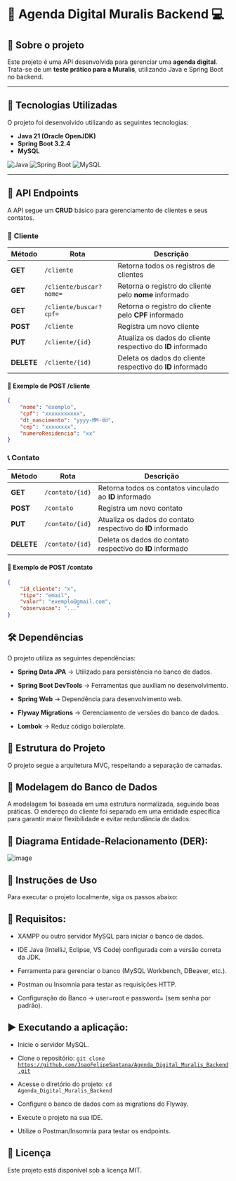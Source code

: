 # 📅 Agenda Digital Muralis Backend 💻

## 📖 Sobre o projeto  
Este projeto é uma API desenvolvida para gerenciar uma **agenda digital**. Trata-se de um **teste prático para a Muralis**, utilizando Java e Spring Boot no backend.  

---

## 🚀 Tecnologias Utilizadas  
O projeto foi desenvolvido utilizando as seguintes tecnologias:  

- **Java 21 (Oracle OpenJDK)**  
- **Spring Boot 3.2.4**  
- **MySQL**  

![Java](https://img.shields.io/badge/java-%23ED8B00.svg?style=for-the-badge&logo=openjdk&logoColor=white)
![Spring Boot](https://img.shields.io/badge/springboot-%236DB33F.svg?style=for-the-badge&logo=spring&logoColor=white)
![MySQL](https://img.shields.io/badge/mysql-4479A1.svg?style=for-the-badge&logo=mysql&logoColor=white)  

---

## 📍 API Endpoints  
A API segue um **CRUD** básico para gerenciamento de clientes e seus contatos.  

### 🧑 **Cliente**  
| Método | Rota | Descrição |  
|--------|------|-----------|  
| **GET** | `/cliente` | Retorna todos os registros de clientes |  
| **GET** | `/cliente/buscar?nome=` | Retorna o registro do cliente pelo **nome** informado |  
| **GET** | `/cliente/buscar?cpf=` | Retorna o registro do cliente pelo **CPF** informado |  
| **POST** | `/cliente` | Registra um novo cliente |  
| **PUT** | `/cliente/{id}` | Atualiza os dados do cliente respectivo do **ID** informado |  
| **DELETE** | `/cliente/{id}` | Deleta os dados do cliente respectivo do **ID** informado |  

#### 🔹 Exemplo de **POST /cliente**  
```json
{
    "nome": "exemplo",
    "cpf": "xxxxxxxxxxx",
    "dt_nascimento": "yyyy-MM-dd",
    "cep": "xxxxxxxx",
    "numeroResidencia": "xx"
}
```

### 📞 **Contato**  
| Método | Rota | Descrição |  
|--------|------|-----------|  
| **GET** | `/contato/{id}` | Retorna todos os contatos vinculado ao **ID** informado |  
| **POST** | `/contato` | Registra um novo contato |  
| **PUT** | `/contato/{id}` | Atualiza os dados do contato respectivo do **ID** informado |  
| **DELETE** | `/contato/{id}` | Deleta os dados do contato respectivo do **ID** informado |  

#### 🔹 Exemplo de **POST /contato**  
```json
{
    "id_cliente": "x",
    "tipo": "email",
    "valor": "exemplo@gmail.com",
    "observacao": "..."
}
```

## 🛠 Dependências
O projeto utiliza as seguintes dependências:

- **Spring Data JPA** → Utilizado para persistência no banco de dados.

- **Spring Boot DevTools** → Ferramentas que auxiliam no desenvolvimento.

- **Spring Web** → Dependência para desenvolvimento web.

- **Flyway Migrations** → Gerenciamento de versões do banco de dados.

- **Lombok** → Reduz código boilerplate.

## 📂 Estrutura do Projeto
O projeto segue a arquitetura MVC, respeitando a separação de camadas.

## 📌 Modelagem do Banco de Dados
A modelagem foi baseada em uma estrutura normalizada, seguindo boas práticas. O endereço do cliente foi separado em uma entidade específica para garantir maior flexibilidade e evitar redundância de dados.

## 📌 Diagrama Entidade-Relacionamento (DER):
![image](https://github.com/user-attachments/assets/0e2ab446-7b42-41ac-a031-879fe28326a9)

## 🚀 Instruções de Uso
Para executar o projeto localmente, siga os passos abaixo:

## 📌 Requisitos:
- XAMPP ou outro servidor MySQL para iniciar o banco de dados.

- IDE Java (IntelliJ, Eclipse, VS Code) configurada com a versão correta da JDK.

- Ferramenta para gerenciar o banco (MySQL Workbench, DBeaver, etc.).

- Postman ou Insomnia para testar as requisições HTTP.

- Configuração do Banco → user=root e password= (sem senha por padrão).

## ▶️ Executando a aplicação:
- Inicie o servidor MySQL.

- Clone o repositório:
<code>git clone https://github.com/JoaoFelipeSantana/Agenda_Digital_Muralis_Backend.git</code>

- Acesse o diretório do projeto:
<code>cd Agenda_Digital_Muralis_Backend</code>

- Configure o banco de dados com as migrations do Flyway.

- Execute o projeto na sua IDE.

- Utilize o Postman/Insomnia para testar os endpoints.

## 📝 Licença
Este projeto está disponível sob a licença MIT.
